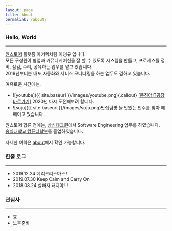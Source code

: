 ```yaml
---
layout: page
title: About
permalink: /about/
---
```

### Hello, World
---
[원스토어](https://www.onestorecorp.com/) 플랫폼 아키텍처팀 이청규 입니다.  
모든 구성원이 협업과 커뮤니케이션을 잘 할 수 있도록 시스템을 만들고, 프로세스를 정비, 점검, 수리, 공유하는 업무를 맡고 있습니다.  
2018년부터는 배포 자동화와 서비스 모니터링을 하는 업무도 겸하고 있습니다.

여유로운 시간에는,  
* ![youtube]({{ site.baseurl }}/images/youtube.png){.callout} [[뚱징어IT공장 바로가기]](https://www.youtube.com/channel/UC_MinTXO3V4mhbjV3nd32PA) 2020년 다시 도전해보려 합니다.  
* ![soju]({{ site.baseurl }}/images/soju.png)~~맛집탐방~~ 늘 맛있는 안주를 찾아 헤메이고 있습니다.  

원스토어 합류 전에는, [삼성테크윈](https://www.hanwha-security.com/ko/)에서 Software Engineering 업무를 하였습니다.  
[숭실대학교 컴퓨터학부](http://cse.ssu.ac.kr/)를 졸업하였습니다.  

자세한 이력은 [about](https://www.notion.so/leechungkyu/about-1f4404b241e94bd8bb3057b5729fa08b)에서 확인 가능합니다.  

### 한줄 로그
---
- 2019.12.24 메리크리스마스!
- 2019.07.30 Keep Calm and Carry On
- 2018.08.24 살빼자 돼지야!!!

### 관심사
---
- 효
- 노후준비

